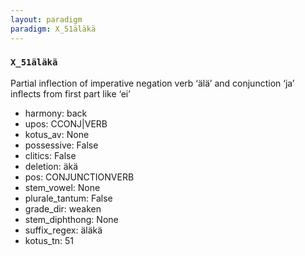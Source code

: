 ```yaml
---
layout: paradigm
paradigm: X_51äläkä
---
```

### ` X_51äläkä `

Partial inflection of imperative negation verb ‘älä’ and conjunction ‘ja’ inflects from first part like ‘ei’
* harmony: back
* upos: CCONJ|VERB
* kotus_av: None
* possessive: False
* clitics: False
* deletion: äkä
* pos: CONJUNCTIONVERB
* stem_vowel: None
* plurale_tantum: False
* grade_dir: weaken
* stem_diphthong: None
* suffix_regex: äläkä
* kotus_tn: 51
